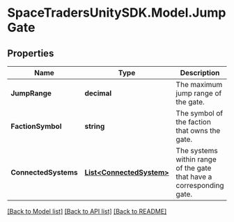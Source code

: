 # SpaceTradersUnitySDK.Model.JumpGate

## Properties

Name | Type | Description | Notes
------------ | ------------- | ------------- | -------------
**JumpRange** | **decimal** | The maximum jump range of the gate. | 
**FactionSymbol** | **string** | The symbol of the faction that owns the gate. | [optional] 
**ConnectedSystems** | [**List&lt;ConnectedSystem&gt;**](ConnectedSystem.md) | The systems within range of the gate that have a corresponding gate. | 

[[Back to Model list]](../README.md#documentation-for-models) [[Back to API list]](../README.md#documentation-for-api-endpoints) [[Back to README]](../README.md)

